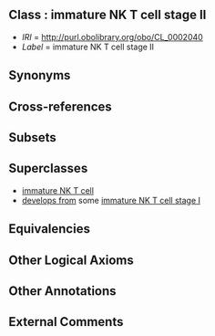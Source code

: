 
## Class : immature NK T cell stage II

 * *IRI* = http://purl.obolibrary.org/obo/CL_0002040
 * *Label* = immature NK T cell stage II

## Synonyms


## Cross-references


## Subsets


## Superclasses

 * [immature NK T cell](../../CL/14/CL_0000914.md)
 * [develops from](../../RO/02/RO_0002202.md) some [immature NK T cell stage I](../../CL/39/CL_0002039.md)

## Equivalencies


## Other Logical Axioms


## Other Annotations


## External Comments

